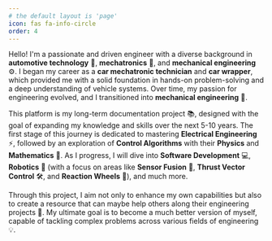 ```yaml
---
# the default layout is 'page'
icon: fas fa-info-circle
order: 4
---
```



Hello! I'm a passionate and driven engineer with a diverse background in **automotive technology** 🚗, **mechatronics** 🤖, and **mechanical engineering** ⚙️. I began my career as a **car mechatronic technician** and **car wrapper**, which provided me with a solid foundation in hands-on problem-solving and a deep understanding of vehicle systems. Over time, my passion for engineering evolved, and I transitioned into **mechanical engineering** 🔧.

This platform is my long-term documentation project 📚, designed with the goal of expanding my knowledge and skills over the next 5-10 years. The first stage of this journey is dedicated to mastering **Electrical Engineering** ⚡, followed by an exploration of **Control Algorithms** with their **Physics** and **Mathematics** 🔬. As I progress, I will dive into **Software Development** 💻, **Robotics** 🤖 (with a focus on areas like **Sensor Fusion** 🧠, **Thrust Vector Control** 🛠️, and **Reaction Wheels** 🎡), and much more.

Through this project, I aim not only to enhance my own capabilities but also to create a resource that can maybe help others along their engineering projects 🚀. My ultimate goal is to become a much better version of myself, capable of tackling complex problems across various fields of engineering 💡.
